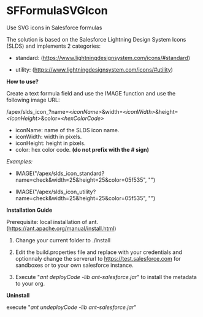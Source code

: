 # SFFormulaSVGIcon
Use SVG icons in Salesforce formulas

The solution is based on the Salesforce Lightning Design System Icons (SLDS)
and implements 2 categories:

* standard:
   (https://www.lightningdesignsystem.com/icons/#standard)

* utility:
   (https://www.lightningdesignsystem.com/icons/#utility)

**How to use?**

Create a text formula field and use the IMAGE function and use the following image URL:

/apex/slds_icon_*<category>*?name=*\<iconName\>*&width=*\<iconWidth\>*&height=*\<iconHeight\>*&color=*\<hexColorCode\>*
   
- iconName: name of the SLDS icon name.
- iconWidth: width in pixels.
- iconHeight: height in pixels.
- color: hex color code. **(do not prefix with the # sign)**

*Examples:*   
* IMAGE("/apex/slds_icon_standard?name=check&width=25&height=25&color=05f535", "")

* IMAGE("/apex/slds_icon_utility?name=check&width=25&height=25&color=05f535", "")

**Installation Guide**

Prerequisite: local installation of ant. (https://ant.apache.org/manual/install.html)

1. Change your current folder to ./install

2. Edit the build.properties file and replace with your credentials and optionnaly change the serverurl to https://test.salesforce.com for sandboxes or to your own salesforce instance.

3. Execute "*ant deployCode -lib ant-salesforce.jar*" to install the metadata to your org.

**Uninstall**

execute "*ant undeployCode -lib ant-salesforce.jar*"
